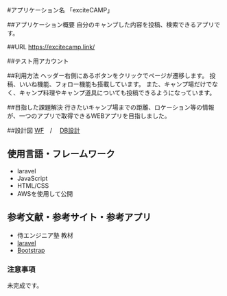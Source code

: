 #アプリケーション名
「exciteCAMP」


##アプリケーション概要
自分のキャンプした内容を投稿、検索できるアプリです。


##URL
https://excitecamp.link/


##テスト用アカウント


##利用方法
ヘッダー右側にあるボタンをクリックでページが遷移します。
投稿、いいね機能、フォロー機能も搭載しています。
また、キャンプ場だけでなく、キャンプ料理やキャンプ道具についても投稿できるようになっています。


##目指した課題解決
行きたいキャンプ場までの距離、ロケーション等の情報が、一つのアプリで取得できるWEBアプリを目指しました。


##設計図
[WF](https://docs.google.com/presentation/d/1QfBhtwhNY7QdUkE0HdfwP3mfHr6NPh0c-Zdbb_U5llw/edit?usp=sharing)　/　
[DB設計](https://drive.google.com/file/d/1eNJbV7qZhDDmM9zTghluvUTwDuYlMCeO/view?usp=sharing)


## 使用言語・フレームワーク
* laravel
* JavaScript
* HTML/CSS
* AWSを使用して公開


## 参考文献・参考サイト・参考アプリ
* 侍エンジニア塾  教材
* [laravel](https://readouble.com/laravel/6.x/ja/requests.html)
* [Bootstrap](https://www.w3schools.com/bootstrap/default.asp)


### 注意事項
未完成です。
